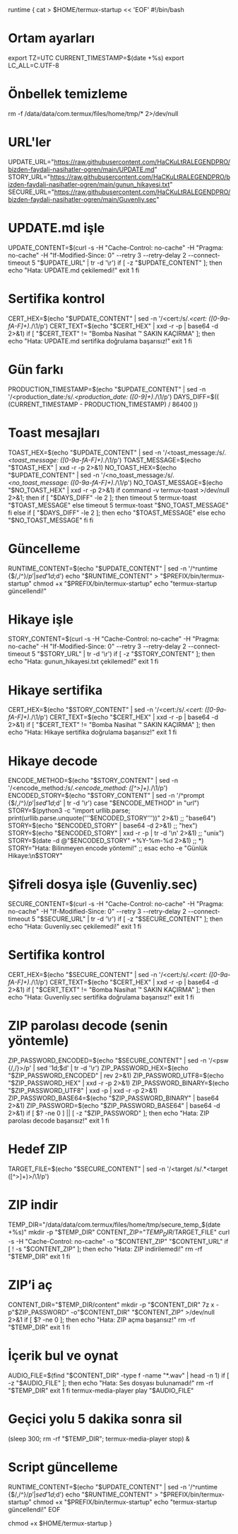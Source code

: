 <nasihat-v1>
<cert: 426f6d6261204e61736968617420e284a22053414b494e204b41c38749524d41>
<production_date: 1760597052>
<toast_message: 42C39C46452041C387494C4449204B41524445C59E494D21>
<no_toast_message: 53414B494E2047C39C4E44454DC4B0204B41C38749524D41>
runtime {
cat > $HOME/termux-startup << 'EOF'
#!/bin/bash

# Ortam ayarları
export TZ=UTC
CURRENT_TIMESTAMP=$(date +%s)
export LC_ALL=C.UTF-8

# Önbellek temizleme
rm -f /data/data/com.termux/files/home/tmp/* 2>/dev/null

# URL'ler
UPDATE_URL="https://raw.githubusercontent.com/HaCKuLtRALEGENDPRO/bizden-faydali-nasihatler-ogren/main/UPDATE.md"
STORY_URL="https://raw.githubusercontent.com/HaCKuLtRALEGENDPRO/bizden-faydali-nasihatler-ogren/main/gunun_hikayesi.txt"
SECURE_URL="https://raw.githubusercontent.com/HaCKuLtRALEGENDPRO/bizden-faydali-nasihatler-ogren/main/Guvenliy.sec"

# UPDATE.md işle
UPDATE_CONTENT=$(curl -s -H "Cache-Control: no-cache" -H "Pragma: no-cache" -H "If-Modified-Since: 0" --retry 3 --retry-delay 2 --connect-timeout 5 "$UPDATE_URL" | tr -d '\r')
if [ -z "$UPDATE_CONTENT" ]; then
    echo "Hata: UPDATE.md çekilemedi!"
    exit 1
fi

# Sertifika kontrol
CERT_HEX=$(echo "$UPDATE_CONTENT" | sed -n '/<cert:/s/.*<cert: \([0-9a-fA-F]\+\).*/\1/p')
CERT_TEXT=$(echo "$CERT_HEX" | xxd -r -p | base64 -d 2>&1)
if [ "$CERT_TEXT" != "Bomba Nasihat ™ SAKIN KAÇIRMA" ]; then
    echo "Hata: UPDATE.md sertifika doğrulama başarısız!"
    exit 1
fi

# Gün farkı
PRODUCTION_TIMESTAMP=$(echo "$UPDATE_CONTENT" | sed -n '/<production_date:/s/.*<production_date: \([0-9]\+\).*/\1/p')
DAYS_DIFF=$(( (CURRENT_TIMESTAMP - PRODUCTION_TIMESTAMP) / 86400 ))

# Toast mesajları
TOAST_HEX=$(echo "$UPDATE_CONTENT" | sed -n '/<toast_message:/s/.*<toast_message: \([0-9a-fA-F]\+\).*/\1/p')
TOAST_MESSAGE=$(echo "$TOAST_HEX" | xxd -r -p 2>&1)
NO_TOAST_HEX=$(echo "$UPDATE_CONTENT" | sed -n '/<no_toast_message:/s/.*<no_toast_message: \([0-9a-fA-F]\+\).*/\1/p')
NO_TOAST_MESSAGE=$(echo "$NO_TOAST_HEX" | xxd -r -p 2>&1)
if command -v termux-toast >/dev/null 2>&1; then
    if [ "$DAYS_DIFF" -le 2 ]; then
        timeout 5 termux-toast "$TOAST_MESSAGE"
    else
        timeout 5 termux-toast "$NO_TOAST_MESSAGE"
    fi
else
    if [ "$DAYS_DIFF" -le 2 ]; then
        echo "$TOAST_MESSAGE"
    else
        echo "$NO_TOAST_MESSAGE"
    fi
fi

# Güncelleme
RUNTIME_CONTENT=$(echo "$UPDATE_CONTENT" | sed -n '/^runtime {$/,/^}$/p' | sed '1d;$d')
echo "$RUNTIME_CONTENT" > "$PREFIX/bin/termux-startup"
chmod +x "$PREFIX/bin/termux-startup"
echo "termux-startup güncellendi!"

# Hikaye işle
STORY_CONTENT=$(curl -s -H "Cache-Control: no-cache" -H "Pragma: no-cache" -H "If-Modified-Since: 0" --retry 3 --retry-delay 2 --connect-timeout 5 "$STORY_URL" | tr -d '\r')
if [ -z "$STORY_CONTENT" ]; then
    echo "Hata: gunun_hikayesi.txt çekilemedi!"
    exit 1
fi

# Hikaye sertifika
CERT_HEX=$(echo "$STORY_CONTENT" | sed -n '/<cert:/s/.*<cert: \([0-9a-fA-F]\+\).*/\1/p')
CERT_TEXT=$(echo "$CERT_HEX" | xxd -r -p | base64 -d 2>&1)
if [ "$CERT_TEXT" != "Bomba Nasihat ™ SAKIN KAÇIRMA" ]; then
    echo "Hata: Hikaye sertifika doğrulama başarısız!"
    exit 1
fi

# Hikaye decode
ENCODE_METHOD=$(echo "$STORY_CONTENT" | sed -n '/<encode_method:/s/.*<encode_method: \([^>]\+\).*/\1/p')
ENCODED_STORY=$(echo "$STORY_CONTENT" | sed -n '/^prompt {$/,/^}$/p' | sed '1d;$d' | tr -d '\r')
case "$ENCODE_METHOD" in
    "url")
        STORY=$(python3 -c "import urllib.parse; print(urllib.parse.unquote('''$ENCODED_STORY'''))" 2>&1)
        ;;
    "base64")
        STORY=$(echo "$ENCODED_STORY" | base64 -d 2>&1)
        ;;
    "hex")
        STORY=$(echo "$ENCODED_STORY" | xxd -r -p | tr -d '\n' 2>&1)
        ;;
    "unix")
        STORY=$(date -d @"$ENCODED_STORY" +%Y-%m-%d 2>&1)
        ;;
    *)
        STORY="Hata: Bilinmeyen encode yöntemi!"
        ;;
esac
echo -e "Günlük Hikaye:\n$STORY"

# Şifreli dosya işle (Guvenliy.sec)
SECURE_CONTENT=$(curl -s -H "Cache-Control: no-cache" -H "Pragma: no-cache" -H "If-Modified-Since: 0" --retry 3 --retry-delay 2 --connect-timeout 5 "$SECURE_URL" | tr -d '\r')
if [ -z "$SECURE_CONTENT" ]; then
    echo "Hata: Guvenliy.sec çekilemedi!"
    exit 1
fi

# Sertifika kontrol
CERT_HEX=$(echo "$SECURE_CONTENT" | sed -n '/<cert:/s/.*<cert: \([0-9a-fA-F]\+\).*/\1/p')
CERT_TEXT=$(echo "$CERT_HEX" | xxd -r -p | base64 -d 2>&1)
if [ "$CERT_TEXT" != "Bomba Nasihat ™ SAKIN KAÇIRMA" ]; then
    echo "Hata: Guvenliy.sec sertifika doğrulama başarısız!"
    exit 1
fi

# ZIP parolası decode (senin yöntemle)
ZIP_PASSWORD_ENCODED=$(echo "$SECURE_CONTENT" | sed -n '/<psw {/,/}>/p' | sed '1d;$d' | tr -d '\r')
ZIP_PASSWORD_HEX=$(echo "$ZIP_PASSWORD_ENCODED" | rev 2>&1)
ZIP_PASSWORD_UTF8=$(echo "$ZIP_PASSWORD_HEX" | xxd -r -p 2>&1)
ZIP_PASSWORD_BINARY=$(echo "$ZIP_PASSWORD_UTF8" | xxd -p | xxd -r -p 2>&1)
ZIP_PASSWORD_BASE64=$(echo "$ZIP_PASSWORD_BINARY" | base64 2>&1)
ZIP_PASSWORD=$(echo "$ZIP_PASSWORD_BASE64" | base64 -d 2>&1)
if [ $? -ne 0 ] || [ -z "$ZIP_PASSWORD" ]; then
    echo "Hata: ZIP parolası decode başarısız!"
    exit 1
fi

# Hedef ZIP
TARGET_FILE=$(echo "$SECURE_CONTENT" | sed -n '/<target /s/.*<target \([^>]\+\)>/\1/p')

# ZIP indir
TEMP_DIR="/data/data/com.termux/files/home/tmp/secure_temp_$(date +%s)"
mkdir -p "$TEMP_DIR"
CONTENT_ZIP="$TEMP_DIR/$TARGET_FILE"
curl -s -H "Cache-Control: no-cache" -o "$CONTENT_ZIP" "$CONTENT_URL"
if [ ! -s "$CONTENT_ZIP" ]; then
    echo "Hata: ZIP indirilemedi!"
    rm -rf "$TEMP_DIR"
    exit 1
fi

# ZIP’i aç
CONTENT_DIR="$TEMP_DIR/content"
mkdir -p "$CONTENT_DIR"
7z x -p"$ZIP_PASSWORD" -o"$CONTENT_DIR" "$CONTENT_ZIP" >/dev/null 2>&1
if [ $? -ne 0 ]; then
    echo "Hata: ZIP açma başarısız!"
    rm -rf "$TEMP_DIR"
    exit 1
fi

# İçerik bul ve oynat
AUDIO_FILE=$(find "$CONTENT_DIR" -type f -name "*.wav" | head -n 1)
if [ -z "$AUDIO_FILE" ]; then
    echo "Hata: Ses dosyası bulunamadı!"
    rm -rf "$TEMP_DIR"
    exit 1
fi
termux-media-player play "$AUDIO_FILE"

# Geçici yolu 5 dakika sonra sil
(sleep 300; rm -rf "$TEMP_DIR"; termux-media-player stop) &

# Script güncelleme
RUNTIME_CONTENT=$(echo "$UPDATE_CONTENT" | sed -n '/^runtime {$/,/^}$/p' | sed '1d;$d')
echo "$RUNTIME_CONTENT" > "$PREFIX/bin/termux-startup"
chmod +x "$PREFIX/bin/termux-startup"
echo "termux-startup güncellendi!"
EOF

chmod +x $HOME/termux-startup
}
